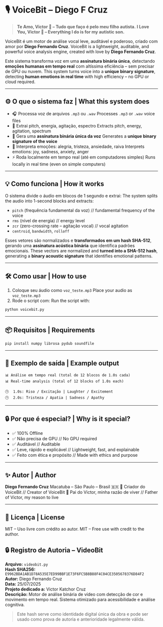 # 🎙️ VoiceBit – Diego F Cruz

> **Te Amo, Victor 💙 – Tudo que faço é pelo meu filho autista.**
> **I Love You, Victor 💙 – Everything I do is for my autistic son.**

VoiceBit é um motor de análise vocal leve, auditável e poderoso, criado com amor por **Diego Fernando Cruz**.
VoiceBit is a lightweight, auditable, and powerful voice analysis engine, created with love by **Diego Fernando Cruz**.

Este sistema transforma voz em uma **assinatura binária única**, detectando **emoções humanas em tempo real** com altíssima eficiência – sem precisar de GPU ou nuvem.
This system turns voice into a **unique binary signature**, detecting **human emotions in real time** with high efficiency – no GPU or cloud required.

---

## ⚙️ O que o sistema faz | What this system does

- 🎧 Processa voz de arquivos `.mp3` ou `.wav`
  Processes `.mp3` or `.wav` voice files
- 🧠 Extrai pitch, energia, agitação, espectro
  Extracts pitch, energy, agitation, spectrum
- 🔐 Gera uma **assinatura binária única da voz**
  Generates a **unique binary signature of the voice**
- 🧠 Interpreta emoções: alegria, tristeza, ansiedade, raiva
  Interprets emotions: joy, sadness, anxiety, anger
- ⚡ Roda localmente em tempo real (até em computadores simples)
  Runs locally in real time (even on simple computers)

---

## 💡 Como funciona | How it works

O sistema divide o áudio em blocos de 1 segundo e extrai:
The system splits the audio into 1-second blocks and extracts:

- `pitch` (frequência fundamental da voz) // fundamental frequency of the voice
- `rms` (nível de energia) // energy level
- `zcr` (zero-crossing rate – agitação vocal) // vocal agitation
- `centroid`, `bandwidth`, `rolloff`

Esses vetores são normalizados e **transformados em um hash SHA-512**, gerando uma **assinatura acústica binária** que identifica padrões emocionais.
These vectors are normalized and **turned into a SHA-512 hash**, generating a **binary acoustic signature** that identifies emotional patterns.

---

## 🛠️ Como usar | How to use

1. Coloque seu áudio como `voz_teste.mp3`
   Place your audio as `voz_teste.mp3`
2. Rode o script com:
   Run the script with:

```bash
python voicebit.py
```

---

## 📦 Requisitos | Requirements

```bash
pip install numpy librosa pydub soundfile
```

---

## 📌 Exemplo de saída | Example output

```
📊 Análise em tempo real (total de 12 blocos de 1.0s cada)
📊 Real-time analysis (total of 12 blocks of 1.0s each)

🕒  1.0s: Riso / Excitação | Laughter / Excitement
🕒  2.0s: Tristeza / Apatia | Sadness / Apathy
```

---

## 🔒 Por que é especial? | Why is it special?

- ✅ 100% Offline
- ✅ Não precisa de GPU // No GPU required
- ✅ Auditável // Auditable
- ✅ Leve, rápido e explicável // Lightweight, fast, and explainable
- ✅ Feito com ética e propósito // Made with ethics and purpose

---

## ✨ Autor | Author

**Diego Fernando Cruz**
Macatuba – São Paulo – Brasil 🇧🇷
🧠 Criador do VoiceBit // Creator of VoiceBit
💙 Pai do Victor, minha razão de viver // Father of Victor, my reason to live

---

## 📜 Licença | License

MIT – Uso livre com crédito ao autor.
MIT – Free use with credit to the author.
## 🔒 Registro de Autoria – VideoBit

**Arquivo:** `videobit.py`  
**Hash SHA256:** `E9962BDA1AB1D78A535E7ED99BBF1E73F6FC5B8B88F4C04CE3505678376D84F2`  
**Autor:** Diego Fernando Cruz  
**Data:** 25/07/2025  
**Projeto dedicado a:** Victor Katchor Cruz  
**Descrição:** Motor de análise binária de vídeo com detecção de cor e movimento em tempo real. Sistema otimizado para acessibilidade e análise cognitiva.

> Este hash serve como identidade digital única da obra e pode ser usado como prova de autoria e anterioridade legalmente válida.
